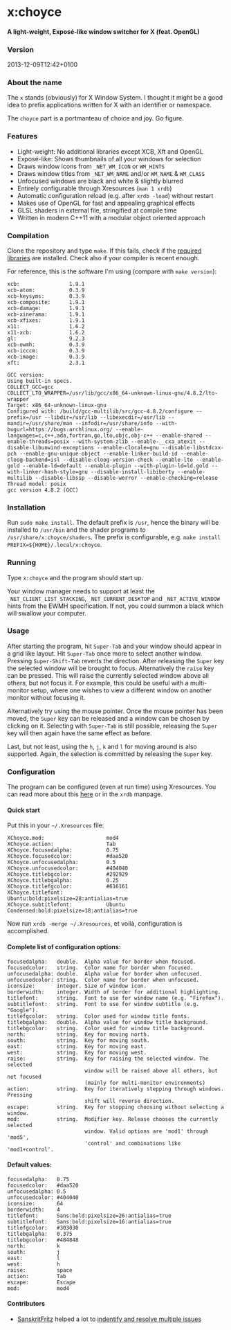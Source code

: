 x:choyce
===

#### A light-weight, Exposé-like window switcher for X (feat. OpenGL) ####

### Version ###
2013-12-09T12:42+0100

### About the name ####
The `x` stands (obviously) for X Window System. I thought it might be a good
idea to prefix applications written for X with an identifier or namespace.

The `choyce` part is a portmanteau of choice and joy. Go figure.

### Features ###
* Light-weight: No additional libraries except XCB, Xft and OpenGL
* Exposé-like: Shows thumbnails of all your windows for selection
* Draws window icons from `_NET_WM_ICON` or `WM_HINTS`
* Draws window titles from `_NET_WM_NAME` and/or `WM_NAME` & `WM_CLASS`
* Unfocused windows are black and white & slightly blurred
* Entirely configurable through Xresources (`man 1 xrdb`)
* Automatic configuration reload (e.g. after `xrdb -load`) without restart
* Makes use of OpenGL for fast and appealing graphical effects
* GLSL shaders in external file, stringified at compile time
* Written in modern C++11 with a modular object oriented approach

### Compilation
Clone the repository and type `make`.
If this fails, check if the [required
libraries](https://github.com/jrk-/x-choyce/blob/master/Makefile#L1-2) are
installed. Check also if your compiler is recent enough.

For reference, this is the software I'm using (compare with `make version`):

```
xcb:                1.9.1
xcb-atom:           0.3.9
xcb-keysyms:        0.3.9
xcb-composite:      1.9.1
xcb-damage:         1.9.1
xcb-xinerama:       1.9.1
xcb-xfixes:         1.9.1
x11:                1.6.2
x11-xcb:            1.6.2
gl:                 9.2.3
xcb-ewmh:           0.3.9
xcb-icccm:          0.3.9
xcb-image:          0.3.9
xft:                2.3.1

GCC version:
Using built-in specs.
COLLECT_GCC=gcc
COLLECT_LTO_WRAPPER=/usr/lib/gcc/x86_64-unknown-linux-gnu/4.8.2/lto-wrapper
Target: x86_64-unknown-linux-gnu
Configured with: /build/gcc-multilib/src/gcc-4.8.2/configure --prefix=/usr --libdir=/usr/lib --libexecdir=/usr/lib --mandir=/usr/share/man --infodir=/usr/share/info --with-bugurl=https://bugs.archlinux.org/ --enable-languages=c,c++,ada,fortran,go,lto,objc,obj-c++ --enable-shared --enable-threads=posix --with-system-zlib --enable-__cxa_atexit --disable-libunwind-exceptions --enable-clocale=gnu --disable-libstdcxx-pch --enable-gnu-unique-object --enable-linker-build-id --enable-cloog-backend=isl --disable-cloog-version-check --enable-lto --enable-gold --enable-ld=default --enable-plugin --with-plugin-ld=ld.gold --with-linker-hash-style=gnu --disable-install-libiberty --enable-multilib --disable-libssp --disable-werror --enable-checking=release
Thread model: posix
gcc version 4.8.2 (GCC)
```

### Installation
Run `sudo make install`. The default prefix is `/usr`, hence the binary will be
installed to `/usr/bin` and the shader programs to
`/usr/share/x:choyce/shaders`. The prefix is configurable, e.g. `make install
PREFIX=${HOME}/.local/x:choyce`.

### Running
Type `x:choyce` and the program should start up.

Your window manager needs to support at least the `_NET_CLIENT_LIST_STACKING`,
`_NET_CURRENT_DESKTOP` and `_NET_ACTIVE_WINDOW` hints from the EWMH
specification. If not, you could summon a black which will swallow your
computer.

### Usage
After starting the program, hit `Super-Tab` and your window should appear in
a grid like layout. Hit `Super-Tab` once more to select another window. Pressing
`Super-Shift-Tab` reverts the direction. After releasing the `Super` key the
selected window will be brought to focus. Alternatively the `raise` key can be
pressed. This will raise the currently selected window above all others, but not
focus it. For example, this could be useful with a multi-monitor setup, where
one wishes to view a different window on another monitor without focusing it.

Alternatively try using the mouse pointer. Once the mouse pointer has been
moved, the `Super` key can be released and a window can be chosen by clicking on
it. Selecting with `Super-Tab` is still possible, releasing the `Super` key will
then again have the same effect as before.

Last, but not least, using the `h`, `j`, `k` and `l` for moving around is also
supported. Again, the selection is committed by releasing the `Super` key.

### Configuration
The program can be configured (even at run time) using Xresources. You can read
more about this [here](http://tronche.com/gui/x/xlib/resource-manager/) or in
the `xrdb` manpage.

#### Quick start

Put this in your `~/.Xresources` file:

```
XChoyce.mod:                    mod4
XChoyce.action:                 Tab
XChoyce.focusedalpha:           0.75
XChoyce.focusedcolor:           #daa520
XChoyce.unfocusedalpha:         0.5
XChoyce.unfocusedcolor:         #404040
XChoyce.titlebgcolor:           #292929
XChoyce.titlebgalpha:           0.25
XChoyce.titlefgcolor:           #616161
XChoyce.titlefont:              Ubuntu:bold:pixelsize=28:antialias=true
XChoyce.subtitlefont:           Ubuntu Condensed:bold:pixelsize=18:antialias=true
```

Now run `xrdb -merge ~/.Xresources`, et voilà, configuration is accomplished.

#### Complete list of configuration options:

```
focusedalpha:   double.  Alpha value for border when focused.
focusedcolor:   string.  Color name for border when focused.
unfocusedalpha: double.  Alpha value for border when unfocused.
unfocusedcolor: string.  Color name for border when unfocused.
iconsize:       integer. Size of window icon.
borderwidth:    integer. Width of border for additional highlighting.
titlefont:      string.  Font to use for window name (e.g. "Firefox").
subtitlefont:   string.  Font to use for window subtitle (e.g. "Google").
titlefgcolor:   string.  Color used for window title fonts.
titlebgalpha:   double.  Alpha value for window title background.
titlebgcolor:   string.  Color used for window title background.
north:          string.  Key for moving north.
south:          string.  Key for moving south.
east:           string.  Key for moving east.
west:           string.  Key for moving west.
raise:          string.  Key for raising the selected window. The selected
                         window will be raised above all others, but not focused
                         (mainly for multi-monitor environments)
action:         string.  Key for iteratively stepping through windows. Pressing
                         shift will reverse direction.
escape:         string.  Key for stopping choosing without selecting a window.
mod:            string.  Modifier key. Release chooses the currently selected
                         window. Valid options are 'mod1' through 'mod5',
                         'control' and combinations like 'mod1+control'.
```

#### Default values:

```
focusedalpha:   0.75
focusedcolor:   #daa520
unfocusedalpha: 0.5
unfocusedcolor: #404040
iconsize:       64
borderwidth:    4
titlefont:      Sans:bold:pixelsize=26:antialias=true
subtitlefont:   Sans:bold:pixelsize=16:antialias=true
titlefgcolor:   #303030
titlebgalpha:   0.375
titlebgcolor:   #484848
north:          k
south:          j
east:           l
west:           h
raise:          space
action:         Tab
escape:         Escape
mod:            mod4
```

#### Contributors

* [SanskritFritz](https://github.com/SanskritFritz) helped a lot to
[indentify and resolve multiple issues](https://github.com/jrk-/x-choyce/issues/1)
